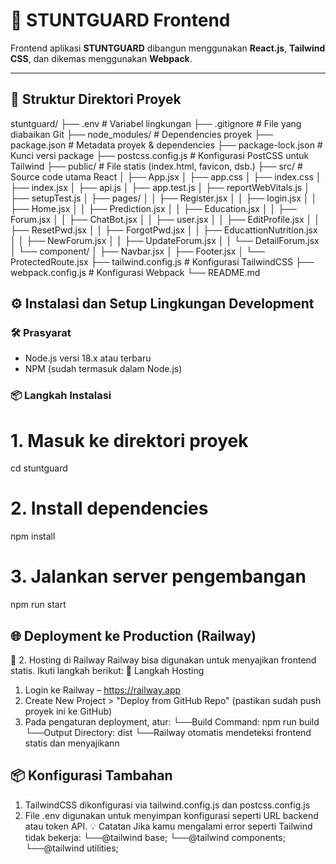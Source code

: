 # 🚀 STUNTGUARD Frontend

Frontend aplikasi **STUNTGUARD** dibangun menggunakan **React.js**, **Tailwind CSS**, dan dikemas menggunakan **Webpack**.

---

## 📁 Struktur Direktori Proyek ##
stuntguard/
├── .env                      # Variabel lingkungan
├── .gitignore               # File yang diabaikan Git
├── node_modules/           # Dependencies proyek
├── package.json            # Metadata proyek & dependencies
├── package-lock.json       # Kunci versi package
├── postcss.config.js       # Konfigurasi PostCSS untuk Tailwind
├── public/                 # File statis (index.html, favicon, dsb.)
├── src/                    # Source code utama React
│   ├── App.jsx
│   ├── app.css
│   ├── index.css
│   ├── index.jsx
│   ├── api.js
│   ├── app.test.js
│   ├── reportWebVitals.js
│   ├── setupTest.js
│   ├── pages/
│   │   ├── Register.jsx
│   │   ├── login.jsx
│   │   ├── Home.jsx
│   │   ├── Prediction.jsx
│   │   ├── Education.jsx
│   │   ├── Forum.jsx
│   │   ├── ChatBot.jsx
│   │   ├── user.jsx
│   │   ├── EditProfile.jsx
│   │   ├── ResetPwd.jsx
│   │   ├── ForgotPwd.jsx
│   │   ├── EducattionNutrition.jsx
│   │   ├── NewForum.jsx
│   │   ├── UpdateForum.jsx
│   │   └── DetailForum.jsx
│   └── component/
│       ├── Navbar.jsx
│       ├── Footer.jsx
│       └── ProtectedRoute.jsx
├── tailwind.config.js      # Konfigurasi TailwindCSS
├── webpack.config.js       # Konfigurasi Webpack
└── README.md


## ⚙️ Instalasi dan Setup Lingkungan Development ##

### 🛠 Prasyarat

- Node.js versi 18.x atau terbaru
- NPM (sudah termasuk dalam Node.js)

### 📦 Langkah Instalasi

# 1. Masuk ke direktori proyek
cd stuntguard

# 2. Install dependencies
npm install

# 3. Jalankan server pengembangan
npm run start



## 🌐 Deployment ke Production (Railway) ##

🚀 2. Hosting di Railway
Railway bisa digunakan untuk menyajikan frontend statis. Ikuti langkah berikut:
🔸 Langkah Hosting
1. Login ke Railway – https://railway.app
2. Create New Project > "Deploy from GitHub Repo" (pastikan sudah push proyek ini ke GitHub)
3. Pada pengaturan deployment, atur:
   └──Build Command: npm run build
   └──Output Directory: dist
   └──Railway otomatis mendeteksi frontend statis dan menyajikann


## 📦 Konfigurasi Tambahan ##

  1. TailwindCSS dikonfigurasi via tailwind.config.js dan postcss.config.js
  2. File .env digunakan untuk menyimpan konfigurasi seperti URL backend atau token API.
💡 Catatan
  Jika kamu mengalami error seperti Tailwind tidak bekerja:
  └──@tailwind base;
  └──@tailwind components;
  └──@tailwind utilities;
